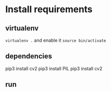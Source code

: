 # Install requirements

## virtualenv

`virtualenv .` and enable it `source bin/activate`

## dependencies

pip3 install cv2
pip3 install PIL
pip3 install cv2

## run 